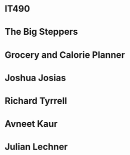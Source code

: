 # IT490
# The Big Steppers
# Grocery and Calorie Planner
# Joshua Josias
# Richard Tyrrell
# Avneet Kaur
# Julian Lechner
